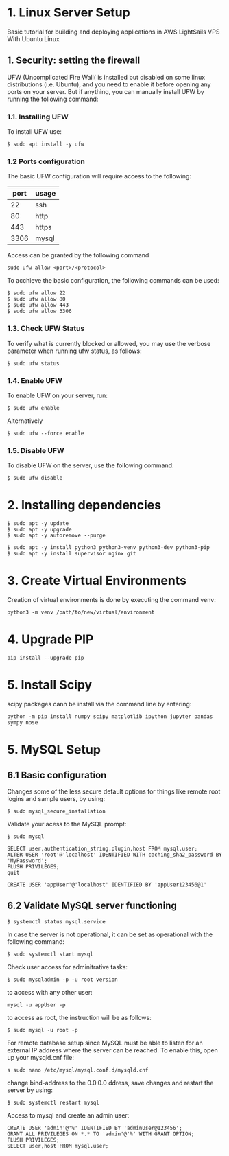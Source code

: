 # 1. Linux Server Setup
Basic tutorial for building and deploying applications in AWS LightSails VPS With Ubuntu Linux

## 1. Security: setting the firewall
UFW (Uncomplicated Fire Wall( is installed but disabled on some linux distributions (i.e. Ubuntu), and you need to enable it before opening any ports on your server. But if anything, you can manually install UFW by running the following command:
### 1.1. Installing UFW
To install UFW use: 
```
$ sudo apt install -y ufw
```
### 1.2 Ports configuration
The basic UFW configuration will require access to the following: 

| port | usage |
|------|----------|
| 22   | ssh  |
| 80   | http |
| 443  | https |
| 3306 | mysql |

Access can be granted by the following command
```
sudo ufw allow <port>/<protocol>
```
To acchieve the basic configuration, the following commands can be used:
```
$ sudo ufw allow 22
$ sudo ufw allow 80
$ sudo ufw allow 443
$ sudo ufw allow 3306
```

### 1.3. Check UFW Status

To verify what is currently blocked or allowed, you may use the verbose parameter when running ufw status, as follows:
```
$ sudo ufw status

```
### 1.4. Enable UFW
To enable UFW on your server, run:
```
$ sudo ufw enable
```
Alternatively
```
$ sudo ufw --force enable
```
### 1.5. Disable UFW
To disable UFW on the server, use the following command:
```
$ sudo ufw disable
```
# 2. Installing dependencies
```
$ sudo apt -y update
$ sudo apt -y upgrade 
$ sudo apt -y autoremove --purge
```

```
$ sudo apt -y install python3 python3-venv python3-dev python3-pip
$ sudo apt -y install supervisor nginx git
```

# 3. Create Virtual Environments
Creation of virtual environments is done by executing the command venv:
```
python3 -m venv /path/to/new/virtual/environment
```

# 4. Upgrade PIP

```
pip install --upgrade pip
```

# 5. Install Scipy
scipy packages cann be install via the command line by entering:
```
python -m pip install numpy scipy matplotlib ipython jupyter pandas sympy nose
```

# 5. MySQL Setup

## 6.1 Basic configuration

Changes some of the less secure default options for things like remote root logins and sample users, by using: 
```
$ sudo mysql_secure_installation
```
Validate your acess to the MySQL prompt:
```
$ sudo mysql
```


```
SELECT user,authentication_string,plugin,host FROM mysql.user;
ALTER USER 'root'@'localhost' IDENTIFIED WITH caching_sha2_password BY 'MyPassword';
FLUSH PRIVILEGES;
quit
```


```
CREATE USER 'appUser'@'localhost' IDENTIFIED BY 'appUser123456@1'
```

## 6.2 Validate MySQL server functioning
```
$ systemctl status mysql.service
```
In case the server is not operational, it can be set as operational with the following command:
```
$ sudo systemctl start mysql
```
Check user access for adminitrative tasks: 
```
$ sudo mysqladmin -p -u root version
```
to access with any other user:
```
mysql -u appUser -p
```
to access as root, the instruction will be as follows:
```
$ sudo mysql -u root -p
```
For remote database setup since MySQL must be able to listen for an external IP address where the server can be reached. To enable this, open up your mysqld.cnf file:
```
s sudo nano /etc/mysql/mysql.conf.d/mysqld.cnf
```
change  bind-address to the 0.0.0.0 ddress, save changes and restart the server by using:
```
$ sudo systemctl restart mysql
```
Access to mysql and create an admin user: 
```
CREATE USER 'admin'@'%' IDENTIFIED BY 'adminUser@123456';
GRANT ALL PRIVILEGES ON *.* TO 'admin'@'%' WITH GRANT OPTION;
FLUSH PRIVILEGES;
SELECT user,host FROM mysql.user;
```
